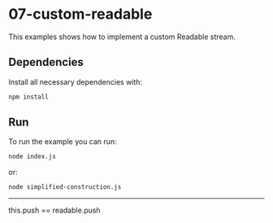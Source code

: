 # 07-custom-readable

This examples shows how to implement a custom Readable stream.


## Dependencies

Install all necessary dependencies with:

```bash
npm install
```


## Run

To run the example you can run:

```bash
node index.js
```

or:

```bash
node simplified-construction.js
```  
---
this.push == readable.push
  
